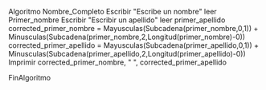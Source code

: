 Algoritmo Nombre_Completo
	Escribir "Escribe un nombre"
	leer Primer_nombre
	Escribir "Escribir un apellido"
	leer primer_apellido
	corrected_primer_nombre = Mayusculas(Subcadena(primer_nombre,0,1)) + Minusculas(Subcadena(primer_nombre,2,Longitud(primer_nombre)-0))
	corrected_primer_apellido = Mayusculas(Subcadena(primer_apellido,0,1)) + Minusculas(Subcadena(primer_apellido,2,Longitud(primer_apellido)-0))
	Imprimir corrected_primer_nombre, " ", corrected_primer_apellido
	
FinAlgoritmo
